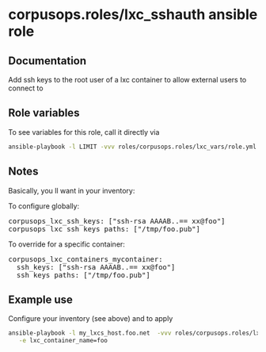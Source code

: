 # corpusops.roles/lxc_sshauth ansible role
## Documentation

Add ssh keys to the root user of a lxc container to allow
external users to connect to

## Role variables
To see variables for this role, call it directly via
```bash
ansible-playbook -l LIMIT -vvv roles/corpusops.roles/lxc_vars/role.yml
```

## Notes
Basically, you ll want in your inventory:

To configure globally:
<pre>
corpusops_lxc_ssh_keys: ["ssh-rsa AAAAB..== xx@foo"]
corpusops_lxc_ssh_keys_paths: ["/tmp/foo.pub"]
</pre>


To override for a specific container:
<pre>
corpusops_lxc_containers_mycontainer:
  ssh_keys: ["ssh-rsa AAAAB..== xx@foo"]
  ssh_keys_paths: ["/tmp/foo.pub"]
</pre>


## Example use
Configure your inventory (see above)
and to apply

```bash
ansible-playbook -l my_lxcs_host.foo.net  -vvv roles/corpusops.roles/lxc_sshauth/role.yml \
   -e lxc_container_name=foo
``` 

